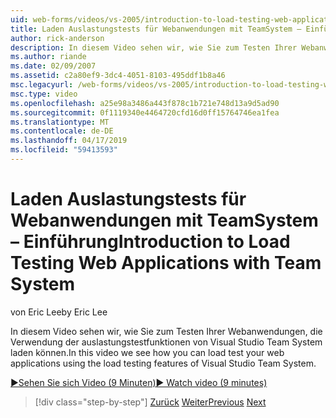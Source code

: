 ```yaml
---
uid: web-forms/videos/vs-2005/introduction-to-load-testing-web-applications-with-team-system
title: Laden Auslastungstests für Webanwendungen mit TeamSystem – Einführung | Microsoft-Dokumentation
author: rick-anderson
description: In diesem Video sehen wir, wie Sie zum Testen Ihrer Webanwendungen, die Verwendung der auslastungstestfunktionen von Visual Studio Team System laden können.
ms.author: riande
ms.date: 02/09/2007
ms.assetid: c2a80ef9-3dc4-4051-8103-495ddf1b8a46
msc.legacyurl: /web-forms/videos/vs-2005/introduction-to-load-testing-web-applications-with-team-system
msc.type: video
ms.openlocfilehash: a25e98a3486a443f878c1b721e748d13a9d5ad90
ms.sourcegitcommit: 0f1119340e4464720cfd16d0ff15764746ea1fea
ms.translationtype: MT
ms.contentlocale: de-DE
ms.lasthandoff: 04/17/2019
ms.locfileid: "59413593"
---
```

# <a name="introduction-to-load-testing-web-applications-with-team-system"></a><span data-ttu-id="e6cc8-103">Laden Auslastungstests für Webanwendungen mit TeamSystem – Einführung</span><span class="sxs-lookup"><span data-stu-id="e6cc8-103">Introduction to Load Testing Web Applications with Team System</span></span>

<span data-ttu-id="e6cc8-104">von Eric Lee</span><span class="sxs-lookup"><span data-stu-id="e6cc8-104">by Eric Lee</span></span>

<span data-ttu-id="e6cc8-105">In diesem Video sehen wir, wie Sie zum Testen Ihrer Webanwendungen, die Verwendung der auslastungstestfunktionen von Visual Studio Team System laden können.</span><span class="sxs-lookup"><span data-stu-id="e6cc8-105">In this video we see how you can load test your web applications using the load testing features of Visual Studio Team System.</span></span>

[<span data-ttu-id="e6cc8-106">&#9654;Sehen Sie sich Video (9 Minuten)</span><span class="sxs-lookup"><span data-stu-id="e6cc8-106">&#9654; Watch video (9 minutes)</span></span>](https://channel9.msdn.com/Blogs/ASP-NET-Site-Videos/introduction-to-load-testing-web-applications-with-team-system)

> [!div class="step-by-step"]
> <span data-ttu-id="e6cc8-107">[Zurück](introduction-to-testing-web-applications-with-team-system.md)
> [Weiter](introduction-to-manual-testing-with-team-system.md)</span><span class="sxs-lookup"><span data-stu-id="e6cc8-107">[Previous](introduction-to-testing-web-applications-with-team-system.md)
[Next](introduction-to-manual-testing-with-team-system.md)</span></span>
